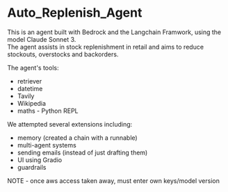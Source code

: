 # Auto_Replenish_Agent

This is an agent built with Bedrock and the Langchain Framwork,  using the model Claude Sonnet 3.  
The agent assists in stock replenishment in retail and aims to reduce stockouts, overstocks and backorders. 

The agent's tools: 
- retriever 
- datetime
- Tavily
- Wikipedia
- maths - Python REPL

We attempted several extensions including: 
- memory (created a chain with a runnable) 
- multi-agent systems
- sending emails (instead of just drafting them)
- UI using Gradio
- guardrails 

NOTE - once aws access taken away, must enter own keys/model version
